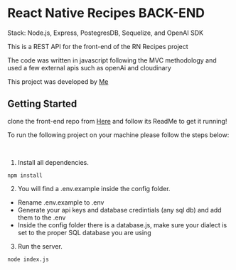 # React Native Recipes BACK-END

Stack: Node.js, Express, PostegresDB, Sequelize, and OpenAI SDK

This is a REST API for the front-end of the RN Recipes project

The code was written in javascript following the MVC methodology and used a few external apis such as openAi and cloudinary

This project was developed by [Me](https://github.com/Moneeroz)
<br>

## Getting Started

clone the front-end repo from [Here](https://github.com/moneeroz/rn-recipes) and follow its ReadMe to get it running!

To run the following project on your machine please follow the steps below:

<br>

1. Install all dependencies.

```
npm install
```

2. You will find a .env.example inside the config folder.

- Rename .env.example to .env
- Generate your api keys and database credintials (any sql db) and add them to the .env
- Inside the config folder there is a database.js, make sure your dialect is set to the proper SQL database you are using

3. Run the server.

```
node index.js
```
